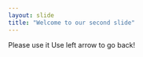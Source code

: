 ```yaml
---
layout: slide
title: "Welcome to our second slide"
---
```

Please use it
Use left arrow to go back!
